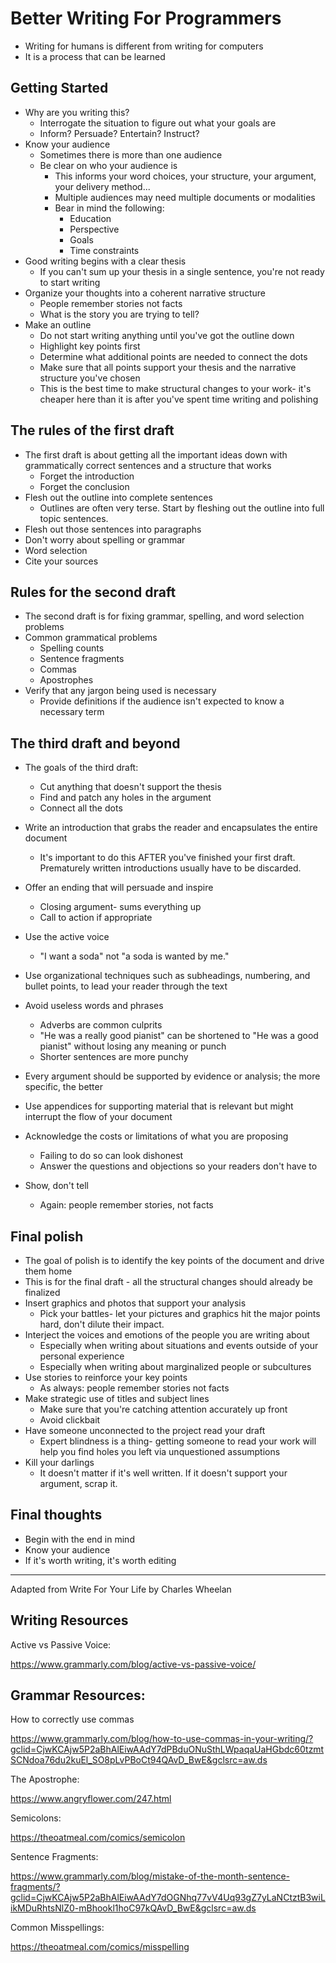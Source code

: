 # Better Writing For Programmers

* Writing for humans is different from writing for computers
* It is a process that can be learned

## Getting Started

* Why are you writing this?
  * Interrogate the situation to figure out what your goals are
  * Inform?  Persuade?  Entertain?  Instruct?
* Know your audience
  * Sometimes there is more than one audience
  * Be clear on who your audience is
    * This informs your word choices, your structure, your argument, your delivery method...
    * Multiple audiences may need multiple documents or modalities
    * Bear in mind the following:
      * Education
      * Perspective
      * Goals
      * Time constraints
* Good writing begins with a clear thesis
  * If you can't sum up your thesis in a single sentence, you're not ready to start writing
* Organize your thoughts into a coherent narrative structure
  * People remember stories not facts
  * What is the story you are trying to tell?
* Make an outline
  * Do not start writing anything until you've got the outline down
  * Highlight key points first
  * Determine what additional points are needed to connect the dots
  * Make sure that all points support your thesis and the narrative structure you've chosen
  * This is the best time to make structural changes to your work- it's cheaper here than it is after you've spent time writing and polishing

## The rules of the first draft

* The first draft is about getting all the important ideas down with grammatically correct sentences and a structure that works
  * Forget the introduction
  * Forget the conclusion
* Flesh out the outline into complete sentences
  * Outlines are often very terse.  Start by fleshing out the outline into full topic sentences.
* Flesh out those sentences into paragraphs
* Don't worry about spelling or grammar
* Word selection
* Cite your sources

## Rules for the second draft

* The second draft is for fixing grammar, spelling, and word selection problems
* Common grammatical problems
  * Spelling counts
  * Sentence fragments
  * Commas
  * Apostrophes
* Verify that any jargon being used is necessary
  * Provide definitions if the audience isn't expected to know a necessary term

## The third draft and beyond

* The goals of the third draft:
  * Cut anything that doesn't support the thesis
  * Find and patch any holes in the argument
  * Connect all the dots
* Write an introduction that grabs the reader and encapsulates the entire document
  * It's important to do this AFTER you've finished your first draft.  Prematurely written introductions usually have to be discarded.
* Offer an ending that will persuade and inspire
  * Closing argument- sums everything up
  * Call to action if appropriate

* Use the active voice
  * "I want a soda" not "a soda is wanted by me."
* Use organizational techniques such as subheadings, numbering, and bullet points, to lead your reader through the text
* Avoid useless words and phrases
  * Adverbs are common culprits
  * "He was a really good pianist" can be shortened to "He was a good pianist" without losing any meaning or punch
  * Shorter sentences are more punchy
* Every argument should be supported by evidence or analysis; the more specific, the better
* Use appendices for supporting material that is relevant but might interrupt the flow of your document
* Acknowledge the costs or limitations of what you are proposing
  * Failing to do so can look dishonest
  * Answer the questions and objections so your readers don't have to
* Show, don't tell
  * Again: people remember stories, not facts

## Final polish

* The goal of polish is to identify the key points of the document and drive them home
* This is for the final draft - all the structural changes should already be finalized
* Insert graphics and photos that support your analysis
  * Pick your battles- let your pictures and graphics hit the major points hard, don't dilute their impact.
* Interject the voices and emotions of the people you are writing about
  * Especially when writing about situations and events outside of your personal experience
  * Especially when writing about marginalized people or subcultures
* Use stories to reinforce your key points
  * As always:  people remember stories not facts
* Make strategic use of titles and subject lines
  * Make sure that you're catching attention accurately up front
  * Avoid clickbait
* Have someone unconnected to the project read your draft
  * Expert blindness is a thing- getting someone to read your work will help you find holes you left via unquestioned assumptions
* Kill your darlings
  * It doesn't matter if it's well written.  If it doesn't support your argument, scrap it.

## Final thoughts

* Begin with the end in mind
* Know your audience
* If it's worth writing, it's worth editing

----

Adapted from Write For Your Life by Charles Wheelan



## Writing Resources

Active vs Passive Voice:

https://www.grammarly.com/blog/active-vs-passive-voice/



## Grammar Resources:  

How to correctly use commas

https://www.grammarly.com/blog/how-to-use-commas-in-your-writing/?gclid=CjwKCAjw5P2aBhAlEiwAAdY7dPBduONuSthLWpaqaUaHGbdc60tzmtSCNdoa76du2kuEl_SO8pLvPBoCt94QAvD_BwE&gclsrc=aw.ds



The Apostrophe:

https://www.angryflower.com/247.html



Semicolons:

https://theoatmeal.com/comics/semicolon



Sentence Fragments:

https://www.grammarly.com/blog/mistake-of-the-month-sentence-fragments/?gclid=CjwKCAjw5P2aBhAlEiwAAdY7dOGNhq77vV4Uq93gZ7yLaNCtztB3wiLikMDuRhtsNlZ0-mBhookl1hoC97kQAvD_BwE&gclsrc=aw.ds



Common Misspellings:

https://theoatmeal.com/comics/misspelling

